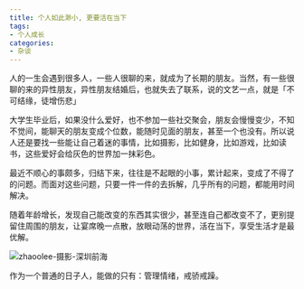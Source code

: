 ```yaml
---
title: 个人如此渺小, 更要活在当下
tags: 
- 个人成长
categories:
- 杂谈
---
```



人的一生会遇到很多人，一些人很聊的来，就成为了长期的朋友。当然，有一些很聊的来的异性朋友，异性朋友结婚后，也就失去了联系，说的文艺一点，就是「不可结缘，徒增伤悲」



大学生毕业后，如果没什么爱好，也不参加一些社交聚会，朋友会慢慢变少，不知不觉间，能聊天的朋友变成个位数，能随时见面的朋友，甚至一个也没有。所以说人还是要找一些能让自己着迷的事情，比如摄影，比如健身，比如游戏，比如读书，这些爱好会给灰色的世界加一抹彩色。



最近不顺心的事颇多，归结下来，往往是不起眼的小事，累计起来，变成了不得了的问题。而面对这些问题，只要一件一件的去拆解，几乎所有的问题，都能用时间解决。


随着年龄增长，发现自己能改变的东西其实很少，甚至连自己都改变不了，更别提留住周围的朋友，让宴席晚一点散，放眼动荡的世界，活在当下，享受生活才是最优解。

![zhaoolee-摄影-深圳前海](https://cdn.fangyuanxiaozhan.com/assets/1657443020692XRsKbWjH.jpeg)

作为一个普通的日子人，能做的只有：管理情绪，戒骄戒躁。



